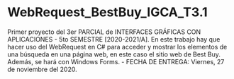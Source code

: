 # WebRequest_BestBuy_IGCA_T3.1
 Primer proyecto del 3er PARCIAL de INTERFACES GRÁFICAS CON APLICACIONES - 5to SEMESTRE [2020-2021/A]. En este trabajo hay que hacer uso del WebRequest en C# para acceder y mostrar los elementos de una búsqueda en una página web, en este caso el sitio web de Best Buy. Además, se hará con Windows Forms. - FECHA DE ENTREGA: Viernes, 27 de noviembre del 2020.
